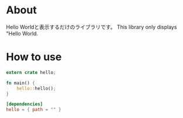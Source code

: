 # About

Hello Worldと表示するだけのライブラリです。
This library only displays "Hello World.

# How to use


```main.rs
extern crate hello;

fn main() {
    hello::hello();
}
```

```Cargo.toml
[dependencies]
hello = { path = "" }
```
